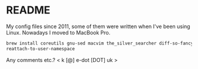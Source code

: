 README
======

My config files since 2011, some of them were written when I've been using Linux. Nowadays I moved to MacBook Pro.

```sh
brew install coreutils gnu-sed macvim the_silver_searcher diff-so-fancy ctags
reattach-to-user-namespace
```

Any comments etc.? < k [@] e-dot [DOT] uk > 
